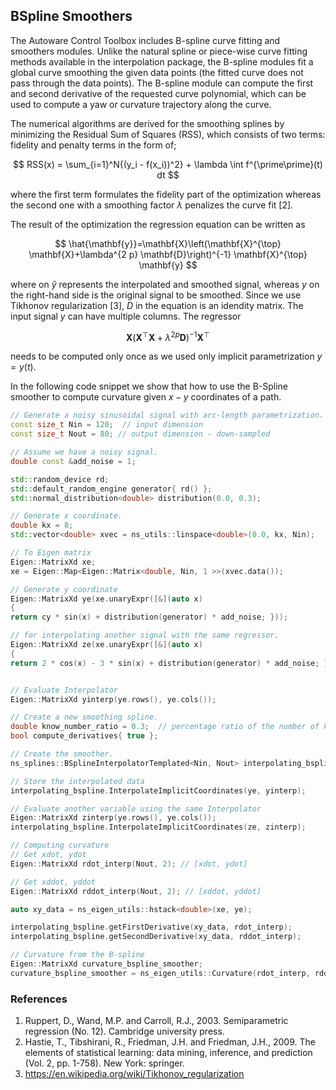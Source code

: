 ## BSpline Smoothers

The Autoware Control Toolbox includes B-spline curve fitting and smoothers modules. Unlike the natural spline or
piece-wise curve fitting methods available in the interpolation package, the B-spline modules fit a global curve
smoothing the given data points (the fitted curve does not pass through the data points). The B-spline module can
compute the first and second derivative of the requested curve polynomial, which can be used to compute a yaw or
curvature trajectory along the curve.

The numerical algorithms are derived for the smoothing splines by minimizing the Residual Sum of Squares (RSS),
which consists of two terms: fidelity and penalty terms in the form of;

$$
RSS(x) = \sum_{i=1}^N{(y_i - f(x_i))^2} + \lambda \int f^{\prime\prime}(t) dt
$$

where the first term formulates the fidelity part of the optimization whereas the second one with a smoothing factor
$\lambda$ penalizes the curve fit [2].

The result of the optimization the regression equation can be written as

$$
\hat{\mathbf{y}}=\mathbf{X}\left(\mathbf{X}^{\top} \mathbf{X}+\lambda^{2 p} \mathbf{D}\right)^{-1} \mathbf{X}^{\top}
\mathbf{y}
$$

where on $\hat{y}$ represents the interpolated and smoothed signal, whereas $y$ on the right-hand side is the original
signal to be smoothed. Since we use Tikhonov regularization [3], $D$ in the equation is an idendity matrix. The input
signal $y$ can have multiple columns. The regressor

$$
\mathbf{X}\left(\mathbf{X}^{\top} \mathbf{X}+\lambda^{2 p} \mathbf{D}\right)^{-1} \mathbf{X}^{\top}
$$

needs to be computed only once as we used only implicit parametrization $y = y(t)$.

In the following code snippet we show that how to use the B-Spline smoother to compute curvature given $x-y$
coordinates of a path.

```c++
// Generate a noisy sinusoidal signal with arc-length parametrization. This is our test signal.
const size_t Nin = 120;  // input dimension
const size_t Nout = 80; // output dimension - down-sampled

// Assume we have a noisy signal.
double const &add_noise = 1;

std::random_device rd;
std::default_random_engine generator{ rd() };
std::normal_distribution<double> distribution(0.0, 0.3);

// Generate x coordinate.
double kx = 8;
std::vector<double> xvec = ns_utils::linspace<double>(0.0, kx, Nin);

// To Eigen matrix
Eigen::MatrixXd xe;
xe = Eigen::Map<Eigen::Matrix<double, Nin, 1 >>(xvec.data());

// Generate y coordinate
Eigen::MatrixXd ye(xe.unaryExpr([&](auto x)
{
return cy * sin(x) + distribution(generator) * add_noise; }));

// for interpolating another signal with the same regressor.
Eigen::MatrixXd ze(xe.unaryExpr([&](auto x)
{
return 2 * cos(x) - 3 * sin(x) + distribution(generator) * add_noise; }));


// Evaluate Interpolator
Eigen::MatrixXd yinterp(ye.rows(), ye.cols());

// Create a new smoothing spline.
double know_number_ratio = 0.3;  // percentage ratio of the number of know points to the input size.
bool compute_derivatives{ true };

// Create the smoother.
ns_splines::BSplineInterpolatorTemplated<Nin, Nout> interpolating_bspline(know_number_ratio, compute_derivatives);

// Store the interpolated data
interpolating_bspline.InterpolateImplicitCoordinates(ye, yinterp);

// Evaluate another variable using the same Interpolator
Eigen::MatrixXd zinterp(ye.rows(), ye.cols());
interpolating_bspline.InterpolateImplicitCoordinates(ze, zinterp);

// Computing curvature
// Get xdot, ydot
Eigen::MatrixXd rdot_interp(Nout, 2); // [xdot, ydot]

// Get xddot, yddot
Eigen::MatrixXd rddot_interp(Nout, 2); // [xddot, yddot]

auto xy_data = ns_eigen_utils::hstack<double>(xe, ye);

interpolating_bspline.getFirstDerivative(xy_data, rdot_interp);
interpolating_bspline.getSecondDerivative(xy_data, rddot_interp);

// Curvature from the B-spline
Eigen::MatrixXd curvature_bspline_smoother;
curvature_bspline_smoother = ns_eigen_utils::Curvature(rdot_interp, rddot_interp);
```

### References

1. Ruppert, D., Wand, M.P. and Carroll, R.J., 2003. Semiparametric regression (No. 12). Cambridge university press.
2. Hastie, T., Tibshirani, R., Friedman, J.H. and Friedman, J.H., 2009. The elements of statistical learning: data
   mining, inference, and prediction (Vol. 2, pp. 1-758). New York: springer.
3. <https://en.wikipedia.org/wiki/Tikhonov_regularization>
